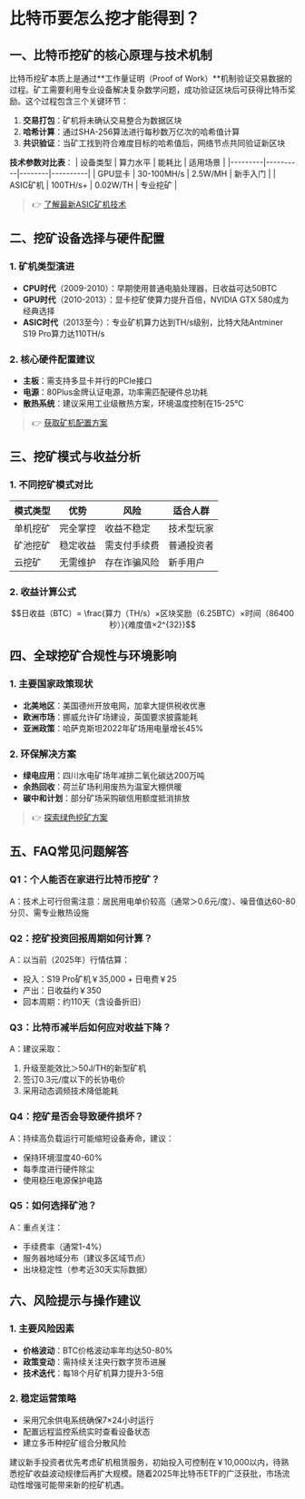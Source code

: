 # 比特币要怎么挖才能得到？

## 一、比特币挖矿的核心原理与技术机制

比特币挖矿本质上是通过**工作量证明（Proof of Work）**机制验证交易数据的过程。矿工需要利用专业设备解决复杂数学问题，成功验证区块后可获得比特币奖励。这个过程包含三个关键环节：

1. **交易打包**：矿机将未确认交易整合为数据区块
2. **哈希计算**：通过SHA-256算法进行每秒数万亿次的哈希值计算
3. **共识验证**：当矿工找到符合难度目标的哈希值后，网络节点共同验证新区块

**技术参数对比表**：
| 设备类型 | 算力水平 | 能耗比 | 适用场景 |
|---------|----------|--------|----------|
| GPU显卡 | 30-100MH/s | 2.5W/MH | 新手入门 |
| ASIC矿机 | 100TH/s+ | 0.02W/TH | 专业挖矿 |

> 👉 [了解最新ASIC矿机技术](https://bit.ly/okx_welcome)

## 二、挖矿设备选择与硬件配置

### 1. 矿机类型演进
- **CPU时代**（2009-2010）：早期使用普通电脑处理器，日收益可达50BTC
- **GPU时代**（2010-2013）：显卡挖矿使算力提升百倍，NVIDIA GTX 580成为经典选择
- **ASIC时代**（2013至今）：专业矿机算力达到TH/s级别，比特大陆Antminer S19 Pro算力达110TH/s

### 2. 核心硬件配置建议
- **主板**：需支持多显卡并行的PCIe接口
- **电源**：80Plus金牌认证电源，功率需匹配硬件总功耗
- **散热系统**：建议采用工业级散热方案，环境温度控制在15-25℃

> 👉 [获取矿机配置方案](https://bit.ly/okx_welcome)

## 三、挖矿模式与收益分析

### 1. 不同挖矿模式对比
| 模式类型 | 优势 | 风险 | 适合人群 |
|----------|------|------|----------|
| 单机挖矿 | 完全掌控 | 收益不稳定 | 技术型玩家 |
| 矿池挖矿 | 稳定收益 | 需支付手续费 | 普通投资者 |
| 云挖矿 | 无需维护 | 存在诈骗风险 | 新手用户 |

### 2. 收益计算公式
$$日收益（BTC）= \frac{算力（TH/s）×区块奖励（6.25BTC）×时间（86400秒）}{难度值×2^{32}}$$

## 四、全球挖矿合规性与环境影响

### 1. 主要国家政策现状
- **北美地区**：美国德州开放电网，加拿大提供税收优惠
- **欧洲市场**：挪威允许矿场建设，英国要求披露能耗
- **亚洲政策**：哈萨克斯坦2022年矿场用电量增长45%

### 2. 环保解决方案
- **绿电应用**：四川水电矿场年减排二氧化碳达200万吨
- **余热回收**：荷兰矿场利用废热为温室大棚供暖
- **碳中和计划**：部分矿场采购碳信用额度抵消排放

> 👉 [探索绿色挖矿方案](https://bit.ly/okx_welcome)

## 五、FAQ常见问题解答

### Q1：个人能否在家进行比特币挖矿？
A：技术上可行但需注意：居民用电单价较高（通常＞0.6元/度）、噪音值达60-80分贝、需专业散热设施

### Q2：挖矿投资回报周期如何计算？
A：以当前（2025年）行情估算：
- 投入：S19 Pro矿机￥35,000 + 日电费￥25
- 产出：日收益约￥350
- 回本周期：约110天（含设备折旧）

### Q3：比特币减半后如何应对收益下降？
A：建议采取：
1. 升级至能效比＞50J/TH的新型矿机
2. 签订0.3元/度以下的长协电价
3. 采用动态调频技术降低能耗

### Q4：挖矿是否会导致硬件损坏？
A：持续高负载运行可能缩短设备寿命，建议：
- 保持环境湿度40-60%
- 每季度进行硬件除尘
- 使用稳压电源保护电路

### Q5：如何选择矿池？
A：重点关注：
- 手续费率（通常1-4%）
- 服务器地域分布（建议多区域节点）
- 出块稳定性（参考近30天实际数据）

## 六、风险提示与操作建议

### 1. 主要风险因素
- **价格波动**：BTC价格波动率年均达50-80%
- **政策变动**：需持续关注央行数字货币进展
- **技术迭代**：每18个月矿机算力提升3-5倍

### 2. 稳定运营策略
- 采用冗余供电系统确保7×24小时运行
- 配置远程监控系统实时查看设备状态
- 建立多币种挖矿组合分散风险

建议新手投资者优先考虑矿机租赁服务，初始投入可控制在￥10,000以内，待熟悉挖矿收益波动规律后再扩大规模。随着2025年比特币ETF的广泛获批，市场流动性增强可能带来新的挖矿机遇。